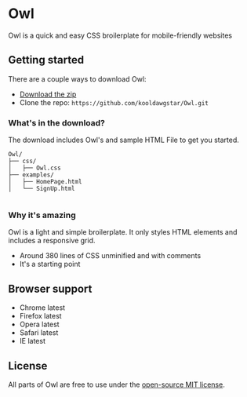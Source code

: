 # Owl
Owl is a quick and easy CSS broilerplate for mobile-friendly websites

## Getting started

There are a couple ways to download Owl:
- [Download the zip](https://github.com/kooldawgstar/Owl/archive/master.zip)
- Clone the repo: `https://github.com/kooldawgstar/Owl.git` 


### What's in the download?

The download includes Owl's and sample HTML File to get you started.

```
Owl/
├── css/
│   ├── Owl.css
├── examples/
│   ├── HomePage.html
│   └── SignUp.html
   
```

### Why it's amazing

Owl is a light and simple broilerplate. It only styles HTML elements and includes a responsive grid.
- Around 380 lines of CSS unminified and with comments
- It's a starting point


## Browser support

- Chrome latest
- Firefox latest
- Opera latest
- Safari latest
- IE latest


## License

All parts of Owl are free to use under the [open-source MIT license](https://github.com/kooldawgstar/Owl/blob/master/LICENSE).
